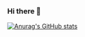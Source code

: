 ### Hi there 👋
[![Anurag's GitHub stats](https://github-readme-stats.vercel.app/api?username=minji1206)](https://github.com/anuraghazra/github-readme-stats)

<!--
**minji1206/minji1206** is a ✨ _special_ ✨ repository because its `README.md` (this file) appears on your GitHub profile.

Here are some ideas to get you started:

- 🔭 I’m currently working on ...
- 🌱 I’m currently learning ...
- 👯 I’m looking to collaborate on ...
- 🤔 I’m looking for help with ...
- 💬 Ask me about ...
- 📫 How to reach me: ...
- 😄 Pronouns: ...
- ⚡ Fun fact: ...
-->
